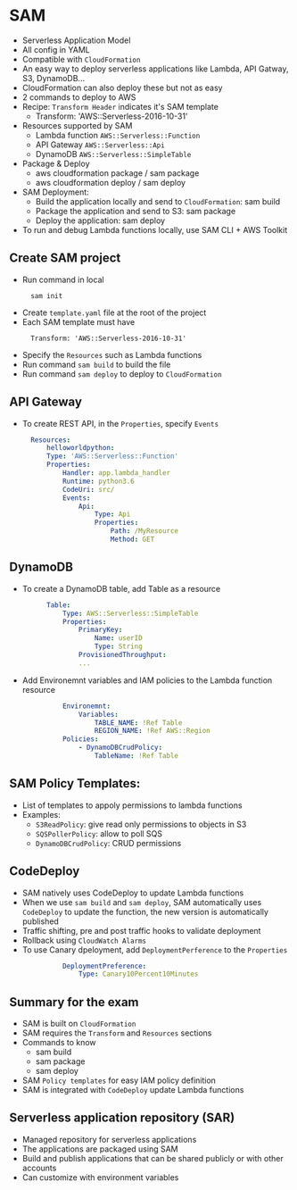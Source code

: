 # SAM

- Serverless Application Model
- All config in YAML
- Compatible with `CloudFormation`
- An easy way to deploy serverless applications like Lambda, API Gatway, S3, DynamoDB...
- CloudFormation can also deploy these but not as easy
- 2 commands to deploy to AWS
- Recipe: `Transform Header` indicates it's SAM template
  - Transform: 'AWS::Serverless-2016-10-31'
- Resources supported by SAM
  - Lambda function `AWS::Serverless::Function`
  - API Gateway `AWS::Serverless::Api`
  - DynamoDB `AWS::Serverless::SimpleTable`
- Package & Deploy
  - aws cloudformation package / sam package
  - aws cloudformation deploy / sam deploy
- SAM Deployment:
  - Build the application locally and send to `CloudFormation`: sam build
  - Package the application and send to S3: sam package
  - Deploy the application: sam deploy
- To run and debug Lambda functions locally, use SAM CLI + AWS Toolkit

## Create SAM project
- Run command in local
  ```
    sam init
  ```
- Create `template.yaml` file at the root of the project
- Each SAM template must have
  ```
    Transform: 'AWS::Serverless-2016-10-31'
  ```
- Specify the `Resources` such as Lambda functions
- Run command `sam build` to build the file
- Run command `sam deploy` to deploy to `CloudFormation`

## API Gateway
- To create REST API, in the `Properties`, specify `Events`
  ```yaml
    Resources:
        helloworldpython:
        Type: 'AWS::Serverless::Function'
        Properties:
            Handler: app.lambda_handler
            Runtime: python3.6
            CodeUri: src/
            Events:
                Api:
                    Type: Api
                    Properties:
                        Path: /MyResource
                        Method: GET
  ```
## DynamoDB
- To create a DynamoDB table, add Table as a resource
  ```yaml
        Table:
            Type: AWS::Serverless::SimpleTable
            Properties:
                PrimaryKey:
                    Name: userID
                    Type: String
                ProvisionedThroughput:
                ...
  ```
- Add Environemnt variables and IAM policies to the Lambda function resource
  ```yaml
            Environemnt:
                Variables:
                    TABLE_NAME: !Ref Table
                    REGION_NAME: !Ref AWS::Region
            Policies:
                - DynamoDBCrudPolicy:
                    TableName: !Ref Table
  ```
## SAM Policy Templates:
- List of templates to appoly permissions to lambda functions
- Examples:
  - `S3ReadPolicy`: give read only permissions to objects in S3
  - `SQSPollerPolicy`: allow to poll SQS
  - `DynamoDBCrudPolicy`: CRUD permissions

## CodeDeploy
- SAM natively uses CodeDeploy to update Lambda functions
- When we use `sam build` and `sam deploy`, SAM automatically uses `CodeDeploy` to update the function, the new version is automatically published
- Traffic shifting, pre and post traffic hooks to validate deployment
- Rollback using `CloudWatch Alarms`
- To use Canary dpeloyment, add `DeploymentPerference` to the `Properties`
  ```yaml
            DeploymentPreference:
                Type: Canary10Percent10Minutes
  ```

## Summary for the exam
- SAM is built on `CloudFormation`
- SAM requires the `Transform` and `Resources` sections
- Commands to know
  - sam build
  - sam package
  - sam deploy
- SAM `Policy templates` for easy IAM policy definition
- SAM is integrated with `CodeDeploy` update Lambda functions

## Serverless application repository (SAR)
- Managed repository for serverless applications
- The applications are packaged using SAM
- Build and publish applications that can be shared publicly or with other accounts
- Can customize with environment variables